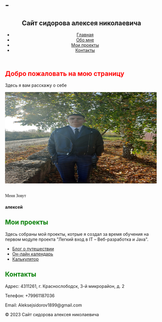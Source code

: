# -<!DOCTYPE html>
<html lang="ru">
<head>
	<meta charset="utf-8">
	<meta name="viewport" content="width-device-width, nitial-scale-1.0">
	<link rel="stylesheet" href="css/styles9.css">
	<title>Первый сайт сидорова алексея николаевича</title>
</head>
<body>
	<header>
		<div>
			<h2>Сайт сидорова алексея николаевича</h2>
		</div>
		<nav>
			<ul>
		<li><a href="#home">Главная</a></li>
		<li><a href="#obomne">Обо мне</a></li>
		<li><a href="#proekt">Мои проекты</a></li>
		<li><a href="#kontakt">Контакты</a></li>
			</ul>
		</nav>
	</header>
	<main>
	<div id="home">
		<h2 style="color: red;" >Добро пожаловать на мою страницу</h2>
		<p>Здесь я вам расскажу о себе</p>
	</div>
	<div id="obomne">
		<img src="img/foto.jpg" alt="Моё фото" width="500" height="300">
     	<p style="font-family: Times New Roman, sans-serif;" >
     		<br>Меня Зовут <H4>алексей</H4>
	</div>
	<div id="proekt">
			<h2 style="color: green">Мои проекты</h2>
			<p>Здесь собраны мой проекты, котрые я создал за время обучения на первом модуле проекта "Легкий вход в IT – Веб-разработка и Java".</p>
			<ul>
				<li><a href="ssylka1.html">Блог о путешествии</a></li>
			<li><a href="ssylka2.html">Он-лайн календарь</a></li>
			<li><a href="ssylka3.html">Калькулятор</a></li>
			</ul>
	</div>
	<div id="kontakt">
         <h2 style="color: green">Контакты</h2>
        <p>Адрес: 4311261, г. Краснослободск, 3-й микрорайон, д. 2</p>
        <p>Телефон: +79961187036</p>
        <p>Email: Aleksejsidorov1899@gmail.com</p>
            </div>
     </main>
	<footer>
		&copy; 2023 Сайт сидорова алексея николаевича
	</footer>
</body>
</html>
